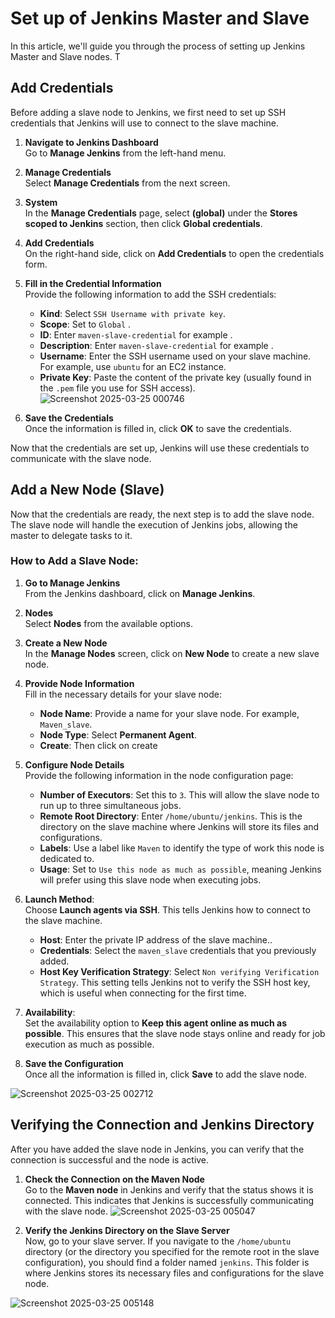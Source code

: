 # Set up of Jenkins Master and Slave 

 In this article, we'll guide you through the process of setting up Jenkins Master and Slave nodes. T

## Add Credentials

Before adding a slave node to Jenkins, we first need to set up SSH credentials that Jenkins will use to connect to the slave machine.


1. **Navigate to Jenkins Dashboard**  
   Go to **Manage Jenkins** from the left-hand menu.

2. **Manage Credentials**  
   Select **Manage Credentials** from the next screen.

3. **System**  
   In the **Manage Credentials** page, select **(global)** under the **Stores scoped to Jenkins** section, then click **Global credentials**.

4. **Add Credentials**  
   On the right-hand side, click on **Add Credentials** to open the credentials form.

5. **Fill in the Credential Information**  
   Provide the following information to add the SSH credentials:
   - **Kind**: Select `SSH Username with private key`.
   - **Scope**: Set to `Global` .
   - **ID**: Enter `maven-slave-credential` for example .
   - **Description**: Enter `maven-slave-credential` for example .
   - **Username**: Enter the SSH username used on your slave machine. For example, use `ubuntu` for an EC2 instance.
   - **Private Key**: Paste the content of the private key (usually found in the `.pem` file you use for SSH access).
![Screenshot 2025-03-25 000746](https://github.com/user-attachments/assets/d5cb2a2d-f384-43eb-8212-3871333b442b)

6. **Save the Credentials**  
   Once the information is filled in, click **OK** to save the credentials.

Now that the credentials are set up, Jenkins will use these credentials to communicate with the slave node.

## Add a New Node (Slave)

Now that the credentials are ready, the next step is to add the slave node. The slave node will handle the execution of Jenkins jobs, allowing the master to delegate tasks to it.

### How to Add a Slave Node:
1. **Go to Manage Jenkins**  
   From the Jenkins dashboard, click on **Manage Jenkins**.

2. **Nodes**  
   Select **Nodes** from the available options.

3. **Create a New Node**  
   In the **Manage Nodes** screen, click on **New Node** to create a new slave node.

4. **Provide Node Information**  
   Fill in the necessary details for your slave node:
   - **Node Name**: Provide a name for your slave node. For example, `Maven_slave`.
   - **Node Type**: Select **Permanent Agent**.
   - **Create**: Then click on create
   
5. **Configure Node Details**  
   Provide the following information in the node configuration page:
   - **Number of Executors**: Set this to `3`. This will allow the slave node to run up to three simultaneous jobs.
   - **Remote Root Directory**: Enter `/home/ubuntu/jenkins`. This is the directory on the slave machine where Jenkins will store its files and configurations.
   - **Labels**: Use a label like `Maven` to identify the type of work this node is dedicated to.
   - **Usage**: Set to `Use this node as much as possible`, meaning Jenkins will prefer using this slave node when executing jobs.
   
6. **Launch Method**:  
   Choose **Launch agents via SSH**. This tells Jenkins how to connect to the slave machine.
   - **Host**: Enter the private IP address of the slave machine..
   - **Credentials**: Select the `maven_slave` credentials that you previously added.
   - **Host Key Verification Strategy**: Select `Non verifying Verification Strategy`. This setting tells Jenkins not to verify the SSH host key, which is useful when connecting for the first time.
   
7. **Availability**:  
   Set the availability option to **Keep this agent online as much as possible**. This ensures that the slave node stays online and ready for job execution as much as possible.

8. **Save the Configuration**  
   Once all the information is filled in, click **Save** to add the slave node.

![Screenshot 2025-03-25 002712](https://github.com/user-attachments/assets/c304e0f4-6b09-48ac-bd0d-b8db8bb69672)

## Verifying the Connection and Jenkins Directory

After you have added the slave node in Jenkins, you can verify that the connection is successful and the node is active.

1. **Check the Connection on the Maven Node**  
   Go to the **Maven node** in Jenkins and verify that the status shows it is connected. This indicates that Jenkins is successfully communicating with the slave node.
![Screenshot 2025-03-25 005047](https://github.com/user-attachments/assets/92dbe916-d3f1-4872-b61d-363d416b82aa)

2. **Verify the Jenkins Directory on the Slave Server**  
   Now, go to your slave server. If you navigate to the `/home/ubuntu` directory (or the directory you specified for the remote root in the slave configuration), you should find a folder named `jenkins`. This folder is where Jenkins stores its necessary files and configurations for the slave node.

![Screenshot 2025-03-25 005148](https://github.com/user-attachments/assets/a9eee1a2-312a-485b-9012-c08791b5a22b)

